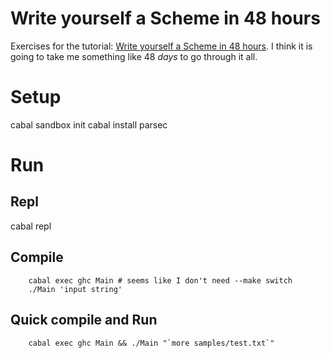 # Write yourself a Scheme in 48 hours #

Exercises for the tutorial:
[Write yourself a Scheme in 48 hours](https://en.wikibooks.org/wiki/Write_Yourself_a_Scheme_in_48_Hours). I
think it is going to take me something like 48 *days* to go through it
all.

# Setup #

cabal sandbox init
cabal install parsec

# Run #

## Repl ##

cabal repl

## Compile ##

```
	cabal exec ghc Main # seems like I don't need --make switch
	./Main 'input string'
```

## Quick compile and Run ##

```
	cabal exec ghc Main && ./Main "`more samples/test.txt`"
```

